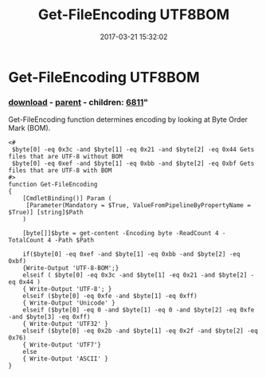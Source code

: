 ﻿---
pid:            6810
parent:         2059
children:       6811
poster:         Robert
title:          Get-FileEncoding UTF8BOM
date:           2017-03-21 15:32:02
format:         posh
---

# Get-FileEncoding UTF8BOM

### [download](6810.ps1) - [parent](2059.md) - children: [6811](6811.md)"

Get-FileEncoding function determines encoding by looking at Byte Order Mark (BOM).

```posh
<#
 $byte[0] -eq 0x3c -and $byte[1] -eq 0x21 -and $byte[2] -eq 0x44 Gets files that are UTF-8 without BOM
 $byte[0] -eq 0xef -and $byte[1] -eq 0xbb -and $byte[2] -eq 0xbf Gets files that are UTF-8 with BOM
#>
function Get-FileEncoding
{
    [CmdletBinding()] Param (
     [Parameter(Mandatory = $True, ValueFromPipelineByPropertyName = $True)] [string]$Path
    )

    [byte[]]$byte = get-content -Encoding byte -ReadCount 4 -TotalCount 4 -Path $Path

    if($byte[0] -eq 0xef -and $byte[1] -eq 0xbb -and $byte[2] -eq 0xbf)
    {Write-Output 'UTF-8-BOM';}
    elseif ( $byte[0] -eq 0x3c -and $byte[1] -eq 0x21 -and $byte[2] -eq 0x44 )
    { Write-Output 'UTF-8'; }
    elseif ($byte[0] -eq 0xfe -and $byte[1] -eq 0xff)
    { Write-Output 'Unicode' }
    elseif ($byte[0] -eq 0 -and $byte[1] -eq 0 -and $byte[2] -eq 0xfe -and $byte[3] -eq 0xff)
    { Write-Output 'UTF32' }
    elseif ($byte[0] -eq 0x2b -and $byte[1] -eq 0x2f -and $byte[2] -eq 0x76)
    { Write-Output 'UTF7'}
    else
    { Write-Output 'ASCII' }
}
```
